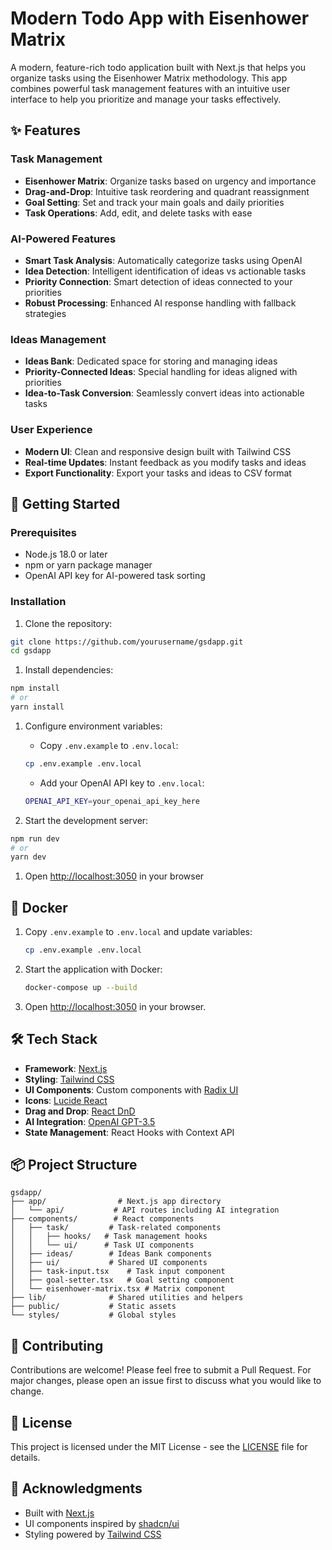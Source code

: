 # Modern Todo App with Eisenhower Matrix

A modern, feature-rich todo application built with Next.js that helps you organize tasks using the Eisenhower Matrix methodology. This app combines powerful task management features with an intuitive user interface to help you prioritize and manage your tasks effectively.

## ✨ Features

### Task Management

- **Eisenhower Matrix**: Organize tasks based on urgency and importance
- **Drag-and-Drop**: Intuitive task reordering and quadrant reassignment
- **Goal Setting**: Set and track your main goals and daily priorities
- **Task Operations**: Add, edit, and delete tasks with ease

### AI-Powered Features

- **Smart Task Analysis**: Automatically categorize tasks using OpenAI
- **Idea Detection**: Intelligent identification of ideas vs actionable tasks
- **Priority Connection**: Smart detection of ideas connected to your priorities
- **Robust Processing**: Enhanced AI response handling with fallback strategies

### Ideas Management

- **Ideas Bank**: Dedicated space for storing and managing ideas
- **Priority-Connected Ideas**: Special handling for ideas aligned with priorities
- **Idea-to-Task Conversion**: Seamlessly convert ideas into actionable tasks

### User Experience

- **Modern UI**: Clean and responsive design built with Tailwind CSS
- **Real-time Updates**: Instant feedback as you modify tasks and ideas
- **Export Functionality**: Export your tasks and ideas to CSV format

## 🚀 Getting Started

### Prerequisites

- Node.js 18.0 or later
- npm or yarn package manager
- OpenAI API key for AI-powered task sorting

### Installation

1. Clone the repository:

```bash
git clone https://github.com/yourusername/gsdapp.git
cd gsdapp
```

1. Install dependencies:

```bash
npm install
# or
yarn install
```

1. Configure environment variables:

   - Copy `.env.example` to `.env.local`:

   ```bash
   cp .env.example .env.local
   ```

   - Add your OpenAI API key to `.env.local`:

   ```bash
   OPENAI_API_KEY=your_openai_api_key_here
   ```

1. Start the development server:

```bash
npm run dev
# or
yarn dev
```

1. Open [http://localhost:3050](http://localhost:3050) in your browser

## 🐳 Docker

1. Copy `.env.example` to `.env.local` and update variables:

   ```bash
   cp .env.example .env.local
   ```

2. Start the application with Docker:

   ```bash
   docker-compose up --build
   ```

3. Open [http://localhost:3050](http://localhost:3050) in your browser.

## 🛠 Tech Stack

- **Framework**: [Next.js](https://nextjs.org)
- **Styling**: [Tailwind CSS](https://tailwindcss.com)
- **UI Components**: Custom components with [Radix UI](https://www.radix-ui.com)
- **Icons**: [Lucide React](https://lucide.dev)
- **Drag and Drop**: [React DnD](https://react-dnd.github.io/react-dnd/)
- **AI Integration**: [OpenAI GPT-3.5](https://openai.com/gpt-3)
- **State Management**: React Hooks with Context API


## 📦 Project Structure

```text
gsdapp/
├── app/                # Next.js app directory
│   └── api/           # API routes including AI integration
├── components/        # React components
│   ├── task/         # Task-related components
│   │   ├── hooks/   # Task management hooks
│   │   └── ui/      # Task UI components
│   ├── ideas/        # Ideas Bank components
│   ├── ui/           # Shared UI components
│   ├── task-input.tsx    # Task input component
│   ├── goal-setter.tsx   # Goal setting component
│   └── eisenhower-matrix.tsx # Matrix component
├── lib/              # Shared utilities and helpers
├── public/           # Static assets
└── styles/           # Global styles
```

## 🤝 Contributing

Contributions are welcome! Please feel free to submit a Pull Request. For major changes, please open an issue first to discuss what you would like to change.

## 📝 License

This project is licensed under the MIT License - see the [LICENSE](LICENSE) file for details.

## 🙏 Acknowledgments

- Built with [Next.js](https://nextjs.org)
- UI components inspired by [shadcn/ui](https://ui.shadcn.com)
- Styling powered by [Tailwind CSS](https://tailwindcss.com)
